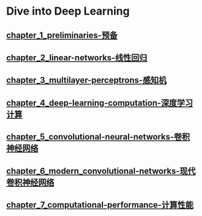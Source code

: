 <!--
 * @Author       : JonnyZhang 71881972+jonnyzhang02@users.noreply.github.com
 * @LastEditTime : 2023-07-25 14:39
 * @FilePath     : \d2l-zh-pytorch\README.md
 * 
 * coded by ZhangYang@BUPT, my email is zhangynag0207@bupt.edu.cn
-->
# Dive into Deep Learning

## [chapter_1_preliminaries-预备](./chapters/chapter_preliminaries/linear-algebra.ipynb)

## [chapter_2_linear-networks-线性回归](./chapters/chapter_linear-networks/.md)

## [chapter_3_multilayer-perceptrons-感知机](./chapters/chapter_multilayer-perceptrons/.md/)

## [chapter_4_deep-learning-computation-深度学习计算](./chapters/chapter_deep-learning-computation/.md)

## [chapter_5_convolutional-neural-networks-卷积神经网络](./chapters/chapter_convolutional-neural-networks/.md)  

## [chapter_6_modern_convolutional-networks-现代卷积神经网络](./chapters/chapter_convolutional-modern/.md)

## [chapter_7_computational-performance-计算性能](./chapters/chapter_computational-performance/.md)

